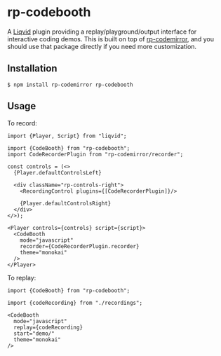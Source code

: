 # rp-codebooth

A [Liqvid](https://liqvidjs.org) plugin providing a replay/playground/output interface for interactive coding demos. This is built on top of [rp-codemirror](https://www.npmjs.com/package/rp-codemirror), and you should use that package directly if you need more customization.

## Installation

    $ npm install rp-codemirror rp-codebooth

## Usage

To record:

```tsx
import {Player, Script} from "liqvid";

import {CodeBooth} from "rp-codebooth";
import CodeRecorderPlugin from "rp-codemirror/recorder";

const controls = (<>
  {Player.defaultControlsLeft}

  <div className="rp-controls-right">
    <RecordingControl plugins={[CodeRecorderPlugin]}/>

    {Player.defaultControlsRight}
  </div>
</>);

<Player controls={controls} script={script}>
  <CodeBooth
    mode="javascript"
    recorder={CodeRecorderPlugin.recorder}
    theme="monokai"
  />
</Player>
```

To replay:

```tsx
import {CodeBooth} from "rp-codebooth";

import {codeRecording} from "./recordings";

<CodeBooth
  mode="javascript"
  replay={codeRecording}
  start="demo/"
  theme="monokai"
/>
```
